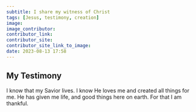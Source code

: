 ```yaml
---
subtitle: I share my witness of Christ
tags: [Jesus, testimony, creation]
image:
image_contributor:
contributor_link:
contributor_site:
contributor_site_link_to_image:
date: 2023-08-13 17:58
---
```


## My Testimony
I know that my Savior lives. I know He loves me and created all things for me. He has given me life, and good things here on earth. For that I am thankful.
